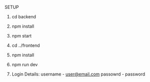 SETUP

1. cd backend
2. npm install
3. npm start

4. cd ../frontend
5. npm install
6. npm run dev

7. Login Details:
username - user@email.com
passowrd - password